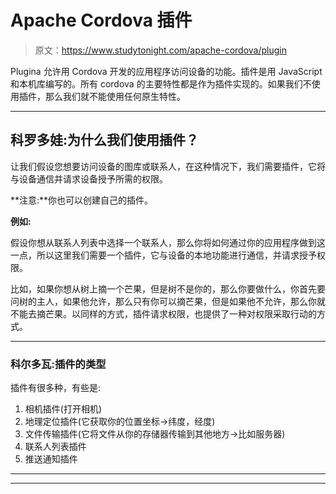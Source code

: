 # Apache Cordova 插件

> 原文：<https://www.studytonight.com/apache-cordova/plugin>

Plugina 允许用 Cordova 开发的应用程序访问设备的功能。插件是用 JavaScript 和本机库编写的。所有 cordova 的主要特性都是作为插件实现的。如果我们不使用插件，那么我们就不能使用任何原生特性。

* * *

## 科罗多娃:为什么我们使用插件？

让我们假设您想要访问设备的图库或联系人，在这种情况下，我们需要插件，它将与设备通信并请求设备授予所需的权限。

**注意:**你也可以创建自己的插件。

**例如:**

假设你想从联系人列表中选择一个联系人，那么你将如何通过你的应用程序做到这一点，所以这里我们需要一个插件，它与设备的本地功能进行通信，并请求授予权限。

比如，如果你想从树上摘一个芒果，但是树不是你的，那么你要做什么，你首先要问树的主人，如果他允许，那么只有你可以摘芒果，但是如果他不允许，那么你就不能去摘芒果。以同样的方式，插件请求权限，也提供了一种对权限采取行动的方式。

* * *

### 科尔多瓦:插件的类型

插件有很多种，有些是:

1.  相机插件(打开相机)
2.  地理定位插件(它获取你的位置坐标→纬度，经度)
3.  文件传输插件(它将文件从你的存储器传输到其他地方→比如服务器)
4.  联系人列表插件
5.  推送通知插件

* * *

* * *